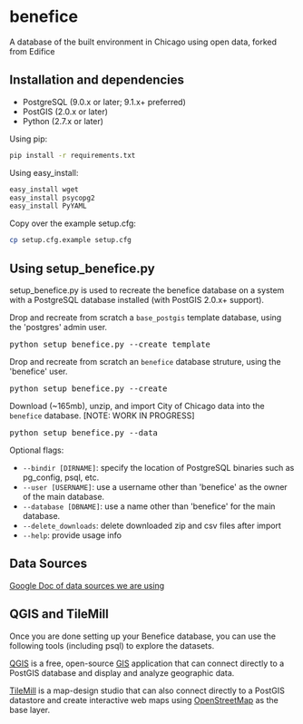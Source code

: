 # benefice

A database of the built environment in Chicago using open data, forked from Edifice

## Installation and dependencies

* PostgreSQL (9.0.x or later; 9.1.x+ preferred)
* PostGIS (2.0.x or later)
* Python (2.7.x or later)

Using pip:
```bash
pip install -r requirements.txt
```

Using easy_install:

```bash
easy_install wget
easy_install psycopg2
easy_install PyYAML
```

Copy over the example setup.cfg:
```bash
cp setup.cfg.example setup.cfg
```

## Using setup_benefice.py

setup_benefice.py is used to recreate the benefice database on a system
with a PostgreSQL database installed (with PostGIS 2.0.x+ support).

Drop and recreate from scratch a `base_postgis` template database, using the 'postgres' admin user.

<pre>
python setup_benefice.py --create_template
</pre>

Drop and recreate from scratch an `benefice` database struture, using the 'benefice' user.
<pre>
python setup_benefice.py --create
</pre>

Download (~165mb), unzip, and import City of Chicago data into the `benefice` database. [NOTE: WORK IN PROGRESS]
<pre>
python setup_benefice.py --data
</pre>

Optional flags:

* `--bindir [DIRNAME]`: specify the location of PostgreSQL binaries such as pg_config, psql, etc.
* `--user [USERNAME]`: use a username other than 'benefice' as the owner of the main database.
* `--database [DBNAME]`: use a name other than 'benefice' for the main database.
* `--delete_downloads`: delete downloaded zip and csv files after import
* `--help`: provide usage info

## Data Sources

[Google Doc of data sources we are using](https://docs.google.com/spreadsheet/ccc?key=0AtbqcVh3dkAqdGdlcWd5MzRYcGJkS1RoQTM3Qzd4dUE)

## QGIS and TileMill

Once you are done setting up your Benefice database, you can use the following tools (including psql) to explore the datasets.

[QGIS](http://qgis.org) is a free, open-source [GIS](http://en.wikipedia.org/wiki/Geographic_information_system) application that can connect directly to a PostGIS database and display and analyze geographic data.

[TileMill](http://mapbox.com/tilemill) is a map-design studio that can also connect directly to a PostGIS datastore and create interactive web maps using [OpenStreetMap](http://openstreetmap.org) as the base layer.
